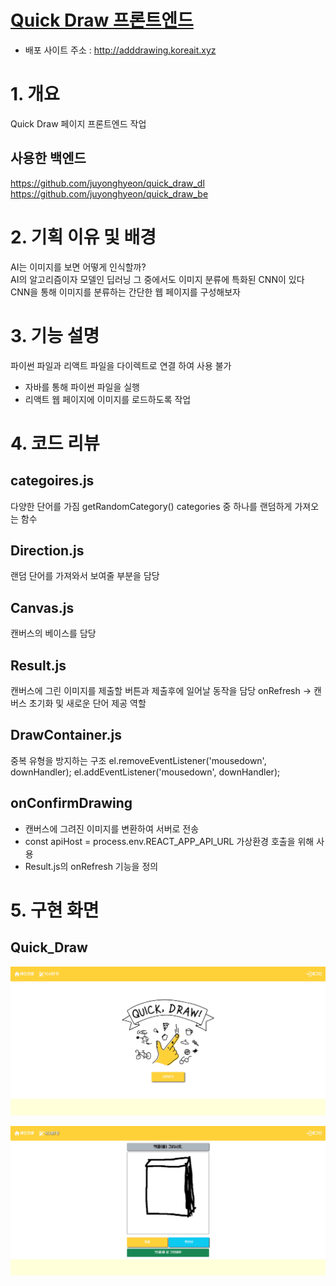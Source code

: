 # [Quick Draw 프론트엔드](http://adddrawing.koreait.xyz)
- 배포 사이트 주소 : http://adddrawing.koreait.xyz

# 1. 개요
Quick Draw 페이지 프론트엔드 작업 <br>

## 사용한 백엔드
https://github.com/juyonghyeon/quick_draw_dl <br>
https://github.com/juyonghyeon/quick_draw_be


# 2. 기획 이유 및 배경
AI는 이미지를 보면 어떻게 인식할까? <br>
AI의 알고리즘이자 모델인 딥러닝 그 중에서도 이미지 분류에 특화된 CNN이 있다 <br>
CNN을 통해 이미지를 분류하는 간단한 웹 페이지를 구성해보자


# 3. 기능 설명
파이썬 파일과 리액트 파일을 다이렉트로 연결 하여 사용 불가<br>
- 자바를 통해 파이썬 파일을 실행
- 리액트 웹 페이지에 이미지를 로드하도록 작업

# 4. 코드 리뷰
## categoires.js
다양한 단어를 가짐
getRandomCategory()
  categories 중 하나를 랜덤하게 가져오는 함수

## Direction.js
랜덤 단어를 가져와서 보여줄 부분을 담당

## Canvas.js
캔버스의 베이스를 담당

## Result.js
캔버스에 그린 이미지를 제출할 버튼과 제출후에 일어날 동작을 담당
onRefresh -> 캔버스 초기화 및 새로운 단어 제공 역할

## DrawContainer.js
중복 유형을 방지하는 구조
  el.removeEventListener('mousedown', downHandler);
  el.addEventListener('mousedown', downHandler);

## onConfirmDrawing
- 캔버스에 그려진 이미지를 변환하여 서버로 전송
- const apiHost = process.env.REACT_APP_API_URL 가상환경 호출을 위해 사용
- Result.js의 onRefresh 기능을 정의

# 5. 구현 화면

## Quick_Draw
![img_1.png](img_1.png)

![img_2.png](img_2.png)
